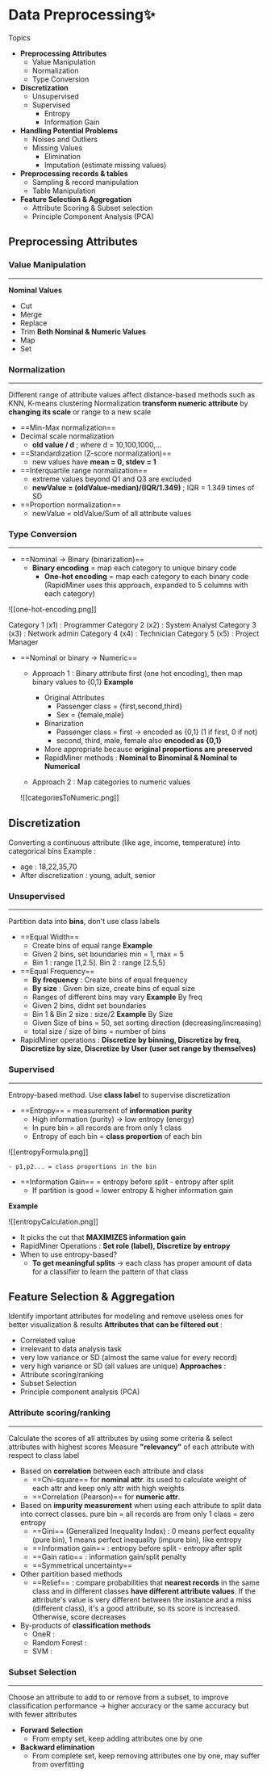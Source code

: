 # Data Preprocessing✨
Topics
- **Preprocessing Attributes**
	- Value Manipulation
	- Normalization
	- Type Conversion
- **Discretization**
	- Unsupervised
	- Supervised
		- Entropy
		- Information Gain
- **Handling Potential Problems**
	- Noises and Outliers
	- Missing Values
		- Elimination
		- Imputation (estimate missing values)
- **Preprocessing records & tables**
	- Sampling & record manipulation
	- Table Manipulation
- **Feature Selection & Aggregation**
	- Attribute Scoring & Subset selection
	- Principle Component Analysis (PCA)

## Preprocessing Attributes
### Value Manipulation
---
**Nominal Values**
- Cut
- Merge
- Replace
- Trim
**Both Nominal & Numeric Values**
- Map
- Set

### Normalization
---
Different range of attribute values affect distance-based methods such as KNN, K-means clustering
Normalization **transform numeric attribute** by **changing its scale** or range to a new scale
- ==Min-Max normalization==
- Decimal scale normalization
	- **old value / d** ; where d = 10,100,1000,...
- ==Standardization (Z-score normalization)== 
	- new values have **mean = 0, stdev = 1**
- ==Interquartile range normalization==
	- extreme values beyond Q1 and Q3 are excluded
	- **newValue = (oldValue-median)/(IQR/1.349)** ; IQR = 1.349 times of SD
- ==Proportion normalization==
	- newValue = oldValue/Sum of all attribute values

### Type Conversion
---
- ==Nominal -> Binary (binarization)==
	- **Binary encoding** = map each category to unique binary code
		- **One-hot encoding** = map each category to each binary code (RapidMiner uses this approach, expanded to 5 columns with each category)
	
![[one-hot-encoding.png]]

Category 1 (x1) : Programmer
Category 2 (x2) : System Analyst
Category 3 (x3) : Network admin
Category 4 (x4) : Technician
Category 5 (x5) : Project Manager
- ==Nominal or binary -> Numeric==
	- Approach 1 : Binary attribute first (one hot encoding), then map binary values to {0,1}
		**Example**
		- Original Attributes 
			- Passenger class = {first,second,third}
			- Sex = {female,male}
		- Binarization
			- Passenger class = first -> encoded as {0,1} (1 if first, 0 if not)
			- second, third, male, female also **encoded as {0,1}**
		- More appropriate because **original proportions are preserved**
		- RapidMiner methods : **Nominal to Binominal & Nominal to Numerical**

	- Approach 2 : Map categories to numeric values
	
	![[categoriesToNumeric.png]]
## Discretization
Converting a continuous attribute (like age, income, temperature) into categorical bins
Example : 
- age : 18,22,35,70
- After discretization : young, adult, senior
### Unsupervised
---
Partition data into **bins**, don't use class labels
- ==Equal Width==
	- Create bins of equal range
	**Example**
	- Given 2 bins, set boundaries min = 1, max = 5
	- Bin 1 : range [1,2.5]. Bin 2 : range [2.5,5]
- ==Equal Frequency==
	- **By frequency** : Create bins of equal frequency
	- **By size** : Given bin size, create bins of equal size
	- Ranges of different bins may vary
	**Example** By freq
	- Given 2 bins, didnt set boundaries
	- Bin 1 & Bin 2 size : size/2
	**Example** By Size
	- Given Size of bins = 50, set sorting direction (decreasing/increasing)
	- total size / size of bins = number of bins
- RapidMiner operations : **Discretize by binning, Discretize by freq, Discretize by size, Discretize by User (user set range by themselves)**
### Supervised
---
Entropy-based method. Use **class label** to supervise discretization
- ==Entropy== = measurement of **information purity**
	- High information (purity) -> low entropy (energy)
	- In pure bin = all records are from only 1 class
	- Entropy of each bin = **class proportion** of each bin
	
![[entropyFormula.png]]

	- p1,p2... = class proportions in the bin

- ==Information Gain== = entropy before split - entropy after split
	- If partition is good = lower entropy & higher information gain

**Example**

![[entropyCalculation.png]]

- It picks the cut that **MAXIMIZES information gain**
- RapidMiner Operations : **Set role (label), Discretize by entropy**
- When to use entropy-based?
	- **To get meaningful splits** -> each class has proper amount of data for a classifier to learn the pattern of that class
## Feature Selection & Aggregation
Identify important attributes for modeling and remove useless ones for better visualization & results
**Attributes that can be filtered out** :
- Correlated value
- irrelevant to data analysis task
- very low variance or SD (almost the same value for every record)
- very high variance or SD (all values are unique)
**Approaches** : 
- Attribute scoring/ranking
- Subset Selection
- Principle component analysis (PCA)
### Attribute scoring/ranking
 ---
 Calculate the scores of all attributes by using some criteria & select attributes with highest scores
 Measure **"relevancy"** of each attribute with respect to class label
 - Based on **correlation** between each attribute and class
	 - ==Chi-square== for **nominal attr**. its used to calculate weight of each attr and keep only attr with high weights
	 - ==Correlation (Pearson)== for **numeric attr**. 
 - Based on **impurity measurement** when using each attribute to split data into correct classes. pure bin = all records are from only 1 class = zero entropy
	 - ==Gini== (Generalized Inequality Index) : 0 means perfect equality (pure bin), 1 means perfect inequality (impure bin), like entropy
	 - ==Information gain== : entropy before split - entropy after split
	 - ==Gain ratio== : information gain/split penalty
	 - ==Symmetrical uncertainty== 
 - Other partition based methods
	 - ==Relief== : compare probabilities that **nearest records** in the same class and in different classes **have different attribute values**. If the attribute's value is very different between the instance and a miss (different class), it's a good attribute, so its score is increased. Otherwise, score decreases
 - By-products of **classification methods**
	 - OneR : 
	 - Random Forest :
	 - SVM : 
	 
### Subset Selection
---
Choose an attribute to add to or remove from a subset, to improve classification performance -> higher accuracy or the same accuracy but with fewer attributes
- **Forward Selection** 
	- From empty set, keep adding attributes one by one
- **Backward elimination**
	- From complete set, keep removing attributes one by one, may suffer from overfitting